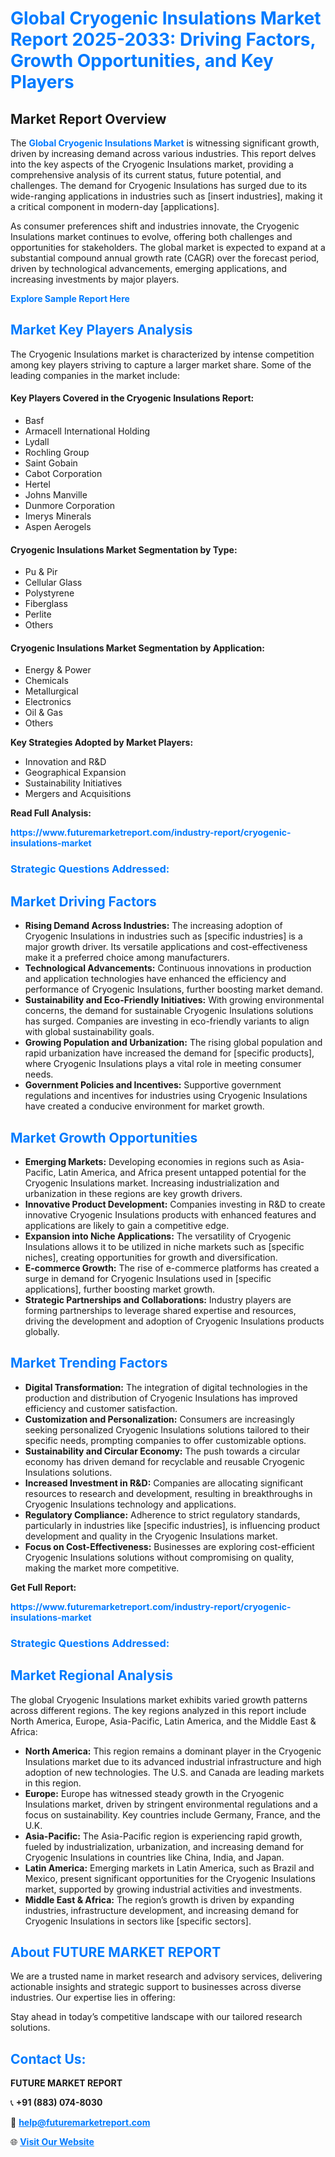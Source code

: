 <h1 style="color: #007BFF;">Global Cryogenic Insulations Market Report 2025-2033: Driving Factors, Growth Opportunities, and Key Players</h1>

<section id="overview">
<h2>Market Report Overview</h2>
<p>The <a href="https://www.futuremarketreport.com/industry-report/cryogenic-insulations-market" style="color: #007BFF; text-decoration: none;"><strong>Global Cryogenic Insulations Market</strong></a> is witnessing significant growth, driven by increasing demand across various industries. This report delves into the key aspects of the Cryogenic Insulations market, providing a comprehensive analysis of its current status, future potential, and challenges. The demand for Cryogenic Insulations has surged due to its wide-ranging applications in industries such as [insert industries], making it a critical component in modern-day [applications].</p>
<p>As consumer preferences shift and industries innovate, the Cryogenic Insulations market continues to evolve, offering both challenges and opportunities for stakeholders. The global market is expected to expand at a substantial compound annual growth rate (CAGR) over the forecast period, driven by technological advancements, emerging applications, and increasing investments by major players.</p>
</section>

<section id="overview">
<p><a href="https://www.futuremarketreport.com/request-sample/reportId=31666" style="color: #007BFF; text-decoration: none;"><strong>Explore Sample Report Here</strong></a></p>
</section>

<section id="key-players">
<h2 style="color: #007BFF;">Market Key Players Analysis</h2>
<p>The Cryogenic Insulations market is characterized by intense competition among key players striving to capture a larger market share. Some of the leading companies in the market include:</p>
<h4>Key Players Covered in the Cryogenic Insulations Report:</h4>
<ul><li>Basf</li><li>Armacell International Holding</li><li>Lydall</li><li>Rochling Group</li><li>Saint Gobain</li><li>Cabot Corporation</li><li>Hertel</li><li>Johns Manville</li><li>Dunmore Corporation</li><li>Imerys Minerals</li><li>Aspen Aerogels</li></ul>
<h4>Cryogenic Insulations Market Segmentation by Type:</h4>
<ul><li>Pu &amp; Pir</li><li>Cellular Glass</li><li>Polystyrene</li><li>Fiberglass</li><li>Perlite</li><li>Others</li></ul>

<h4>Cryogenic Insulations Market Segmentation by Application:</h4>
<ul><li>Energy &amp; Power</li><li>Chemicals</li><li>Metallurgical</li><li>Electronics</li><li>Oil &amp; Gas</li><li>Others</li></ul>
<p><strong>Key Strategies Adopted by Market Players:</strong></p>
<ul>
<li>Innovation and R&D</li>
<li>Geographical Expansion</li>
<li>Sustainability Initiatives</li>
<li>Mergers and Acquisitions</li>
</ul>
</section>

<section>
<p><strong>Read Full Analysis: </strong></p><a href="https://www.futuremarketreport.com/industry-report/cryogenic-insulations-market" style="color: #007BFF; text-decoration: none;"><strong>https://www.futuremarketreport.com/industry-report/cryogenic-insulations-market</strong></a>
<h3 style="color: #007BFF;">Strategic Questions Addressed:</h3>
</section>

<section id="driving-factors">
<h2 style="color: #007BFF;">Market Driving Factors</h2>
<ul>
<li><strong>Rising Demand Across Industries:</strong> The increasing adoption of Cryogenic Insulations in industries such as [specific industries] is a major growth driver. Its versatile applications and cost-effectiveness make it a preferred choice among manufacturers.</li>
<li><strong>Technological Advancements:</strong> Continuous innovations in production and application technologies have enhanced the efficiency and performance of Cryogenic Insulations, further boosting market demand.</li>
<li><strong>Sustainability and Eco-Friendly Initiatives:</strong> With growing environmental concerns, the demand for sustainable Cryogenic Insulations solutions has surged. Companies are investing in eco-friendly variants to align with global sustainability goals.</li>
<li><strong>Growing Population and Urbanization:</strong> The rising global population and rapid urbanization have increased the demand for [specific products], where Cryogenic Insulations plays a vital role in meeting consumer needs.</li>
<li><strong>Government Policies and Incentives:</strong> Supportive government regulations and incentives for industries using Cryogenic Insulations have created a conducive environment for market growth.</li>
</ul>
</section>

<section id="growth-opportunities">
<h2 style="color: #007BFF;">Market Growth Opportunities</h2>
<ul>
<li><strong>Emerging Markets:</strong> Developing economies in regions such as Asia-Pacific, Latin America, and Africa present untapped potential for the Cryogenic Insulations market. Increasing industrialization and urbanization in these regions are key growth drivers.</li>
<li><strong>Innovative Product Development:</strong> Companies investing in R&D to create innovative Cryogenic Insulations products with enhanced features and applications are likely to gain a competitive edge.</li>
<li><strong>Expansion into Niche Applications:</strong> The versatility of Cryogenic Insulations allows it to be utilized in niche markets such as [specific niches], creating opportunities for growth and diversification.</li>
<li><strong>E-commerce Growth:</strong> The rise of e-commerce platforms has created a surge in demand for Cryogenic Insulations used in [specific applications], further boosting market growth.</li>
<li><strong>Strategic Partnerships and Collaborations:</strong> Industry players are forming partnerships to leverage shared expertise and resources, driving the development and adoption of Cryogenic Insulations products globally.</li>
</ul>
</section>

<section id="trending-factors">
<h2 style="color: #007BFF;">Market Trending Factors</h2>
<ul>
<li><strong>Digital Transformation:</strong> The integration of digital technologies in the production and distribution of Cryogenic Insulations has improved efficiency and customer satisfaction.</li>
<li><strong>Customization and Personalization:</strong> Consumers are increasingly seeking personalized Cryogenic Insulations solutions tailored to their specific needs, prompting companies to offer customizable options.</li>
<li><strong>Sustainability and Circular Economy:</strong> The push towards a circular economy has driven demand for recyclable and reusable Cryogenic Insulations solutions.</li>
<li><strong>Increased Investment in R&D:</strong> Companies are allocating significant resources to research and development, resulting in breakthroughs in Cryogenic Insulations technology and applications.</li>
<li><strong>Regulatory Compliance:</strong> Adherence to strict regulatory standards, particularly in industries like [specific industries], is influencing product development and quality in the Cryogenic Insulations market.</li>
<li><strong>Focus on Cost-Effectiveness:</strong> Businesses are exploring cost-efficient Cryogenic Insulations solutions without compromising on quality, making the market more competitive.</li>
</ul>
</section>

<section>
<p><strong>Get Full Report: </strong></p><a href="https://www.futuremarketreport.com/industry-report/cryogenic-insulations-market" style="color: #007BFF; text-decoration: none;"><strong>https://www.futuremarketreport.com/industry-report/cryogenic-insulations-market</strong></a>
<h3 style="color: #007BFF;">Strategic Questions Addressed:</h3>
</section>


<section id="regional-analysis">
<h2 style="color: #007BFF;">Market Regional Analysis</h2>
<p>The global Cryogenic Insulations market exhibits varied growth patterns across different regions. The key regions analyzed in this report include North America, Europe, Asia-Pacific, Latin America, and the Middle East & Africa:</p>
<ul>
<li><strong>North America:</strong> This region remains a dominant player in the Cryogenic Insulations market due to its advanced industrial infrastructure and high adoption of new technologies. The U.S. and Canada are leading markets in this region.</li>
<li><strong>Europe:</strong> Europe has witnessed steady growth in the Cryogenic Insulations market, driven by stringent environmental regulations and a focus on sustainability. Key countries include Germany, France, and the U.K.</li>
<li><strong>Asia-Pacific:</strong> The Asia-Pacific region is experiencing rapid growth, fueled by industrialization, urbanization, and increasing demand for Cryogenic Insulations in countries like China, India, and Japan.</li>
<li><strong>Latin America:</strong> Emerging markets in Latin America, such as Brazil and Mexico, present significant opportunities for the Cryogenic Insulations market, supported by growing industrial activities and investments.</li>
<li><strong>Middle East & Africa:</strong> The region’s growth is driven by expanding industries, infrastructure development, and increasing demand for Cryogenic Insulations in sectors like [specific sectors].</li>
</ul>
</section>

<footer>
<h2 style="color: #007BFF;">About FUTURE MARKET REPORT</h2>
<p>We are a trusted name in market research and advisory services, delivering actionable insights and strategic support to businesses across diverse industries. Our expertise lies in offering:</p>

<p>Stay ahead in today’s competitive landscape with our tailored research solutions.</p>

<h2 style="color: #007BFF;">Contact Us:</h2>
<p><strong>FUTURE MARKET REPORT</strong></p>
<p>📞 <strong>+91 (883) 074-8030</strong></p>
<p>📧 <strong><a href="mailto:help@futuremarketreport.com" style="color: #007BFF;">help@futuremarketreport.com</a></strong></p>
<p>🌐 <strong><a href="https://www.futuremarketreport.com/" style="color: #007BFF;">Visit Our Website</a></strong></p>
</footer>